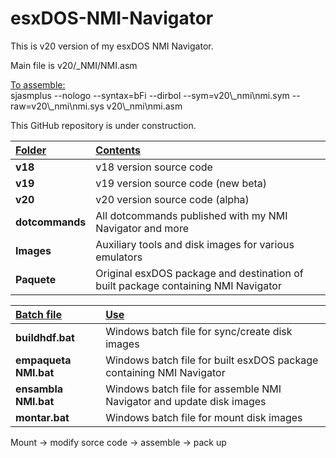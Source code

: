 # esxDOS-NMI-Navigator

This is v20 version of my esxDOS NMI Navigator.

Main file is v20/_NMI/NMI.asm

<ins>To assemble:</ins>  
sjasmplus --nologo --syntax=bFi --dirbol --sym=v20\\_nmi\\nmi.sym  --raw=v20\\_nmi\\nmi.sys v20\\_nmi\\nmi.asm

This GitHub repository is under construction.

<ins>Folder</ins> | <ins>Contents</ins> 
:-                | :-
**v18**           | v18 version source code
**v19**           | v19 version source code (new beta)
**v20**           | v20 version source code (alpha)
**dotcommands**   | All dotcommands published with my NMI Navigator and more
**Images**        | Auxiliary tools and disk images for various emulators  
**Paquete**       | Original esxDOS package and destination of built package containing NMI Navigator 

<ins>Batch file</ins> | <ins>Use</ins>
:-                    | :-
**buildhdf.bat**      | Windows batch file for sync/create disk images  
**empaqueta NMI.bat** | Windows batch file for built esxDOS package containing NMI Navigator  
**ensambla NMI.bat**  | Windows batch file for assemble NMI Navigator and update disk images  
**montar.bat**        | Windows batch file for mount disk images  

Mount -> modify sorce code -> assemble -> pack up  
